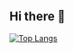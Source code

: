 ## Hi there 👋

[![Top Langs](https://github-readme-stats.vercel.app/api/top-langs/?username=shinjeha&langs_count=10)](https://github.com/anuraghazra/github-readme-stats)

<!--
**shinjeha/shinjeha** is a ✨ _special_ ✨ repository because its `README.md` (this file) appears on your GitHub profile.

Here are some ideas to get you started:

- 🔭 I’m currently working on ...
- 🌱 I’m currently learning ...
- 👯 I’m looking to collaborate on ...
- 🤔 I’m looking for help with ...
- 💬 Ask me about ...
- 📫 How to reach me: ...
- 😄 Pronouns: ...
- ⚡ Fun fact: ...
-->
